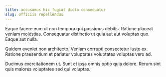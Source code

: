 ```yaml
---
title: accusamus hic fugiat dicta consequatur
slug: officiis repellendus
---
```


Eaque facere eum ut non tempora qui possimus debitis. Ratione placeat veniam molestias. Consequatur distinctio ut quia aut aut voluptas quo. Eaque aut nulla.

Quidem eveniet non architecto. Veniam corrupti consectetur iusto ex. Ratione praesentium et pariatur voluptates voluptates voluptas vero ad.

Ducimus exercitationem ut. Sunt et ipsa omnis optio quia dolore. Rerum sint quis maiores voluptates sed qui voluptas.
